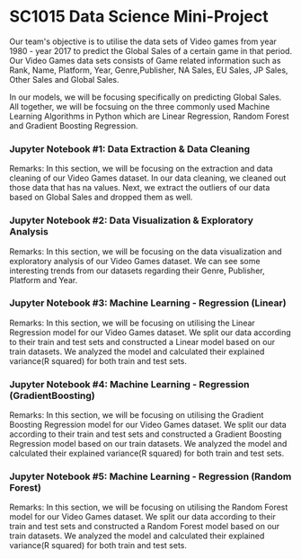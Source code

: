 # SC1015 Data Science Mini-Project

Our team's objective is to utilise the data sets of Video games from year 1980 - year 2017 to predict the Global Sales of a certain game in that period. Our Video Games data sets consists of Game related information such as Rank, Name, Platform, Year, Genre,Publisher, NA Sales, EU Sales, JP Sales, Other Sales and Global Sales.  

In our models, we will be focusing specifically on predicting Global Sales. All together, we will be focsuing on the three commonly used Machine Learning Algorithms in Python which are Linear Regression, Random Forest and Gradient Boosting Regression.

### Jupyter Notebook #1: Data Extraction & Data Cleaning

  Remarks: In this section, we will be focusing on the extraction and data cleaning of our Video Games dataset. In our data cleaning, we cleaned out those data that              has na values. Next, we extract the outliers of our data based on Global Sales and dropped them as well.
  
### Jupyter Notebook #2: Data Visualization & Exploratory Analysis

  Remarks: In this section, we will be focusing on the data visualization and exploratory analysis of our Video Games dataset. We can see some interesting trends from            our datasets regarding their Genre, Publisher, Platform and Year.  
  
### Jupyter Notebook #3: Machine Learning - Regression (Linear)

  Remarks: In this section, we will be focusing on utilising the Linear Regression model for our Video Games dataset. We split our data according to their train and              test sets and constructed a Linear model based on our train datasets. We analyzed the model and calculated their explained variance(R squared) for both                train and test sets.   

### Jupyter Notebook #4: Machine Learning - Regression (GradientBoosting)

  Remarks: In this section, we will be focusing on utilising the Gradient Boosting Regression model for our Video Games dataset. We split our data according to           their train and test sets and constructed a Gradient Boosting Regression model based on our train datasets. We analyzed the model and calculated their explained                variance(R squared) for both train and test sets.

### Jupyter Notebook #5: Machine Learning - Regression (Random Forest)

  Remarks: In this section, we will be focusing on utilising the Random Forest model for our Video Games dataset. We split our data according to their                            train and test sets and constructed a Random Forest model based on our train datasets. We analyzed the model and calculated their explained                               variance(R squared) for both train and test sets.


